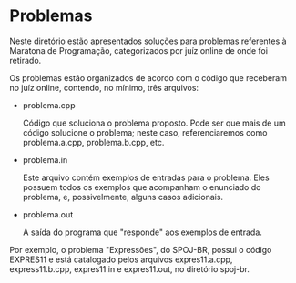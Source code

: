 Problemas
=========

Neste diretório estão apresentados soluções para problemas referentes
à Maratona de Programação, categorizados por juíz online
de onde foi retirado.

Os problemas estão organizados de acordo com o código que receberam
no juíz online, contendo, no mínimo, três arquivos:

*   problema.cpp
    
    Código que soluciona o problema proposto.
    Pode ser que mais de um código solucione o problema; neste caso,
    referenciaremos como problema.a.cpp, problema.b.cpp, etc.

*   problema.in

    Este arquivo contém exemplos de entradas para o problema.
    Eles possuem todos os exemplos que acompanham o enunciado
    do problema, e, possivelmente, alguns casos adicionais.

*   problema.out

    A saída do programa que "responde" aos exemplos de entrada.


Por exemplo, o problema "Expressões", do SPOJ-BR, possui o código
EXPRES11 e está catalogado pelos arquivos expres11.a.cpp, express11.b.cpp,
expres11.in e expres11.out, no diretório spoj-br.
